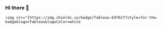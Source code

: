 ### Hi there 👋
	<img src="{https://img.shields.io/badge/Tableau-E97627?style=for-the-badge&logo=Tableau&logoColor=white
<!--}" />
<img src="{https://img.shields.io/badge/Gmail-D14836?style=for-the-badge&logo=gmail&logoColor=white
<!--}" />

**Rkbro0/Rkbro0** is a ✨ _special_ ✨ repository because its `README.md` (this file) appears on your GitHub profile.

Here are some ideas to get you started:

- 🔭 I’m currently working on ...
- 🌱 I’m currently learning ...
- 👯 I’m looking to collaborate on ...
- 🤔 I’m looking for help with ...
- 💬 Ask me about ...
- 📫 How to reach me: ...
- 😄 Pronouns: ...
- ⚡ Fun fact: ...
-->
